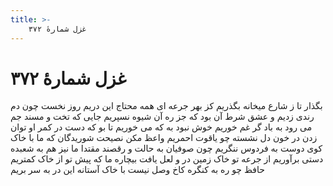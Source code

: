 ```yaml
---
title: >-
    غزل شمارهٔ ۳۷۲
---
```

# غزل شمارهٔ ۳۷۲

بگذار تا ز شارع میخانه بگذریم
کز بهر جرعه ای همه محتاج این دریم
روز نخست چون دم رندی زدیم و عشق
شرط آن بود که جز ره آن شیوه نسپریم
جایی که تخت و مسند جم می رود به باد
گر غم خوریم خوش نبود به که می خوریم
تا بو که دست در کمر او توان زدن
در خون دل نشسته چو یاقوت احمریم
واعظ مکن نصیحت شوریدگان که ما
با خاک کوی دوست به فردوس ننگریم
چون صوفیان به حالت و رقصند مقتدا
ما نیز هم به شعبده دستی برآوریم
از جرعه تو خاک زمین در و لعل یافت
بیچاره ما که پیش تو از خاک کمتریم
حافظ چو ره به کنگره کاخ وصل نیست
با خاک آستانه این در به سر بریم
